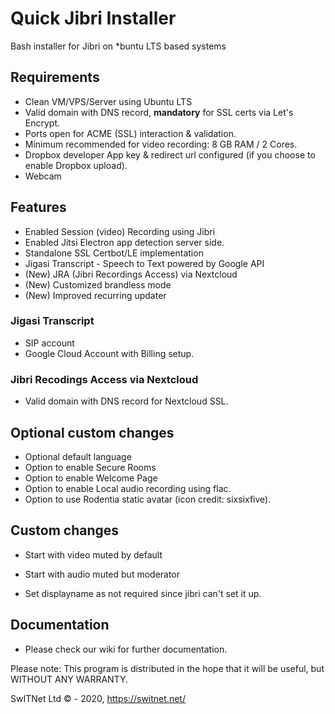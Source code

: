 # Quick Jibri Installer
Bash installer for Jibri on *buntu LTS based systems

## Requirements
* Clean VM/VPS/Server using Ubuntu LTS
* Valid domain with DNS record, **mandatory** for SSL certs via Let's Encrypt.
* Ports open for ACME (SSL) interaction & validation.
* Minimum recommended for video recording: 8 GB RAM / 2 Cores.
* Dropbox developer App key & redirect url configured (if you choose to enable Dropbox upload).
* Webcam

## Features
* Enabled Session (video) Recording using Jibri
* Enabled Jitsi Electron app detection server side.
* Standalone SSL Certbot/LE implementation
* Jigasi Transcript - Speech to Text powered by Google API
* (New) JRA (Jibri Recordings Access) via Nextcloud
* (New) Customized brandless mode
* (New) Improved recurring updater

### Jigasi Transcript
* SIP account
* Google Cloud Account with Billing setup.

### Jibri Recodings Access via Nextcloud
* Valid domain with DNS record for Nextcloud SSL.

## Optional custom changes
* Optional default language
* Option to enable Secure Rooms
* Option to enable Welcome Page
* Option to enable Local audio recording using flac.
* Option to use Rodentia static avatar (icon credit: sixsixfive).

## Custom changes
* Start with video muted by default
* Start with audio muted but moderator

* Set displayname as not required since jibri can't set it up.

## Documentation
* Please check our wiki for further documentation.

Please note: This program is distributed in the hope that it will be useful, but WITHOUT ANY WARRANTY.

SwITNet Ltd © - 2020, https://switnet.net/
